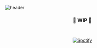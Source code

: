 ![header](https://capsule-render.vercel.app/api?type=waving&text=dotRarufu&fontAlign=80&desc=textheretexthere&descAlign=90&height=200&theme=tokyonight)
&nbsp;<div align="center">
### 🚧 WIP 🚧
</div>

&nbsp;<div align="center">
  [![Spotify](https://github-spotify-widget-seven.vercel.app/api/spotify?background_color=0d1117&border_color=ffffff)](https://open.spotify.com/user/31y5kedrcvl2y7yv5e7pcgdjbhma)
</div>

<!--START_SECTION:readme-info-->
<!--END_SECTION:readme-info-->

<!--START_SECTION:waka-->
<!--END_SECTION:waka-->


<!--
**dotRarufu/dotRarufu** is a ✨ _special_ ✨ repository because its `README.md` (this file) appears on your GitHub profile.

Here are some ideas to get you started:

- 🔭 I’m currently working on ...
- 🌱 I’m currently learning ...
- 👯 I’m looking to collaborate on ...
- 🤔 I’m looking for help with ...
- 💬 Ask me about ...
- 📫 How to reach me: ...
- 😄 Pronouns: ...
- ⚡ Fun fact: ...
-->

